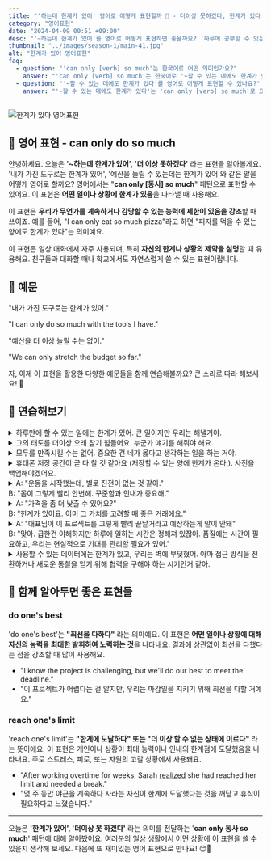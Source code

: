 ```yaml
---
title: "'하는데 한계가 있어' 영어로 어떻게 표현할까 🚧 - 더이상 못하겠다, 한계가 있다 영어로"
category: "영어표현"
date: "2024-04-09 00:51 +09:00"
desc: "'~하는데 한계가 있어'를 영어로 어떻게 표현하면 좋을까요? '하루에 공부할 수 있는 시간에는 한계가 있어', '혼자서 할 수 있는 일에는 한계가 있어' 등을 영어로 표현하는 법을 배워봅시다. 다양한 예문을 통해서 연습하고 본인의 표현으로 만들어 보세요."
thumbnail: "../images/season-1/main-41.jpg"
alt: "한계가 있어 영어표현"
faq:
  - question: "'can only [verb] so much'는 한국어로 어떤 의미인가요?"
    answer: "'can only [verb] so much'는 한국어로 '~할 수 있는 데에도 한계가 있다' 또는 '~을 계속할 수 없다'라는 의미입니다. 어떤 일이나 상황에 제한이나 한계가 있음을 나타낼 때 사용합니다."
  - question: "'~할 수 있는 데에도 한계가 있다'를 영어로 어떻게 표현할 수 있나요?"
    answer: "'~할 수 있는 데에도 한계가 있다'는 'can only [verb] so much'로 표현할 수 있습니다. 예를 들어, '먹을 수 있는 데에도 한계가 있다'는 'I can only eat so much'라고 말할 수 있습니다."
---
```


![한계가 있다 영어표현](../images/season-1/main-41.jpg)

## 🌟 영어 표현 - can only do so much

안녕하세요. 오늘은 **'~하는데 한계가 있어', '더 이상 못하겠다'** 라는 표현을 알아볼게요. '내가 가진 도구로는 한계가 있어', '예산을 늘릴 수 있는데는 한계가 있어'와 같은 말을 어떻게 영어로 할까요? 영어에서는 "**can only [동사] so much**" 패턴으로 표현할 수 있어요. 이 표현은 **어떤 일이나 상황에 한계가 있음**을 나타낼 때 사용해요.

이 표현은 **우리가 무언가를 계속하거나 감당할 수 있는 능력에 제한이 있음을 강조**할 때 쓰이죠. 예를 들어, "I can only eat so much pizza"라고 하면 "피자를 먹을 수 있는 양에도 한계가 있다"는 의미예요.

이 표현은 일상 대화에서 자주 사용되며, 특히 **자신의 한계나 상황의 제약을 설명**할 때 유용해요. 친구들과 대화할 때나 학교에서도 자연스럽게 쓸 수 있는 표현이랍니다.

<script async src="https://pagead2.googlesyndication.com/pagead/js/adsbygoogle.js?client=ca-pub-1465612013356152"
     crossorigin="anonymous"></script>
<!-- engple-horizontal-ad -->

<ins class="adsbygoogle"
     style="display:block"
     data-ad-client="ca-pub-1465612013356152"
     data-ad-slot="2106896038"
     data-ad-format="auto"
     data-full-width-responsive="true"></ins>

<script>
     (adsbygoogle = window.adsbygoogle || []).push({});
</script>

## 📖 예문

"내가 가진 도구로는 한계가 있어."

"I can only do so much with the tools I have."

"예산을 더 이상 늘릴 수는 없어."

"We can only stretch the budget so far."

자, 이제 이 표현을 활용한 다양한 예문들을 함께 연습해볼까요? 큰 소리로 따라 해보세요! 🌟

## 💬 연습해보기

<details>
  <summary>하루만에 할 수 있는 일에는 한계가 있어. 큰 일이지만 우리는 해낼거야.</summary>
  <span>We can only do so much in one day. It's a big job, but we'll get there.</span>
</details>

<details>
  <summary>그의 태도를 더이상 오래 참기 힘들어요. 누군가 얘기를 해줘야 해요.</summary>
  <span>I can only put up with his attitude for so long. Someone needs to talk to him about it.</span>
</details>

<details>
  <summary>모두를 만족시킬 수는 없어. 중요한 건 네가 옳다고 생각하는 일을 하는 거야.</summary>
<span>You can only please so many people. It's <a href="/blog/in-english/318.important/">important</a> to do what you think is right.</span>
</details>

<details>
  <summary>휴대폰 저장 공간이 곧 다 찰 것 같아요 (저장할 수 있는 양에 한계가 온다.). 사진을 백업해야겠어요.</summary>
  <span>My phone can only store so many photos before it runs out of space. I should back them up soon.</span>
</details>

<details>
  <summary>A: "운동을 시작했는데, 별로 진전이 없는 것 같아."<br>B: "몸이 그렇게 빨리 안변해. 꾸준함과 인내가 중요해."</summary>
<span>A: "I've been working out, but I don't see much progress."<br>B: "Your body can only change so quickly. Consistency and patience are key."</span>
</details>

<details>
  <summary>A: "가격을 좀 더 낮출 수 있어요?"<br>B: "한계가 있어요. 이미 그 가치를 고려할 때 좋은 거래에요."</summary>
  <span>A: "Can you lower the price a bit more?"<br>B: "I can only lower it so much. This is already a good deal considering its value."</span>
</details>

<details>
<summary>A: "대표님이 이 프로젝트를 그렇게 빨리 끝날거라고 예상하는게 말이 안돼"<br>B: "맞아. 급한건 이해하지만 하루에 일하는 시간은 정해져 있잖아. 품질에는 시간이 필요하고, 우리는 현실적으로 기대를 관리할 필요가 있어."</summary>
<span>A: "I can't believe how quickly our boss expects this project to be completed."<br>B: "Yeah, I understand the urgency, but we can only work so many hours in a day. <a href="/blog/in-english/304.quality/">Quality</a> takes time, and we need to manage expectations realistically."</span>
</details>

<details>
<summary>사용할 수 있는 데이터에는 한계가 있고, 우리는 벽에 부딪혔어. 아마 접근 방식을 전환하거나 새로운 통찰을 얻기 위해 협력을 구해야 하는 시기인거 같아.</summary>
<span>There's only so much data <a href="/blog/in-english/188.available/">available</a>, and we've hit a wall. Perhaps it's time to pivot our <a href="/blog/in-english/267.approach/">approach</a> or seek collaboration for fresh insights.</span>
</details>

## 🤝 함께 알아두면 좋은 표현들

### do one's best

'do one's best'는 **"최선을 다하다"** 라는 의미예요. 이 표현은 **어떤 일이나 상황에 대해 자신의 능력을 최대한 발휘하여 노력하는 것**을 나타내요. 결과에 상관없이 최선을 다했다는 점을 강조할 때 많이 사용해요.

- "I know the project is challenging, but we'll do our best to meet the deadline."
- "이 프로젝트가 어렵다는 걸 알지만, 우리는 마감일을 지키기 위해 최선을 다할 거예요."

### reach one's limit

'reach one's limit'는 **"한계에 도달하다" 또는 "더 이상 할 수 없는 상태에 이르다"** 라는 뜻이에요. 이 표현은 개인이나 상황이 최대 능력이나 인내의 한계점에 도달했음을 나타내요. 주로 스트레스, 피로, 또는 자원의 고갈 상황에서 사용돼요.

- "After working overtime for weeks, Sarah [realized](/blog/in-english/166.realize/) she had reached her limit and needed a break."
- "몇 주 동안 야근을 계속하다 사라는 자신이 한계에 도달했다는 것을 깨닫고 휴식이 필요하다고 느꼈습니다."

---

오늘은 **'한계가 있어', '더이상 못 하겠다'** 라는 의미를 전달하는 '**can only 동사 so much**' 패턴에 대해 알아봤어요. 여러분의 일상 생활에서 어떤 상황에 이 표현을 쓸 수 있을지 생각해 보세요. 다음에 또 재미있는 영어 표현으로 만나요! 😊🌟
